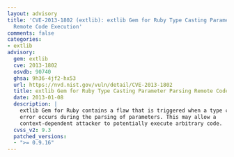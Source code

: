 ```yaml
---
layout: advisory
title: 'CVE-2013-1802 (extlib): extlib Gem for Ruby Type Casting Parameter Parsing
  Remote Code Execution'
comments: false
categories:
- extlib
advisory:
  gem: extlib
  cve: 2013-1802
  osvdb: 90740
  ghsa: 9h36-4jf2-hx53
  url: https://nvd.nist.gov/vuln/detail/CVE-2013-1802
  title: extlib Gem for Ruby Type Casting Parameter Parsing Remote Code Execution
  date: 2013-01-08
  description: |
    extlib Gem for Ruby contains a flaw that is triggered when a type casting
    error occurs during the parsing of parameters. This may allow a
    context-dependent attacker to potentially execute arbitrary code.
  cvss_v2: 9.3
  patched_versions:
  - ">= 0.9.16"
---
```

